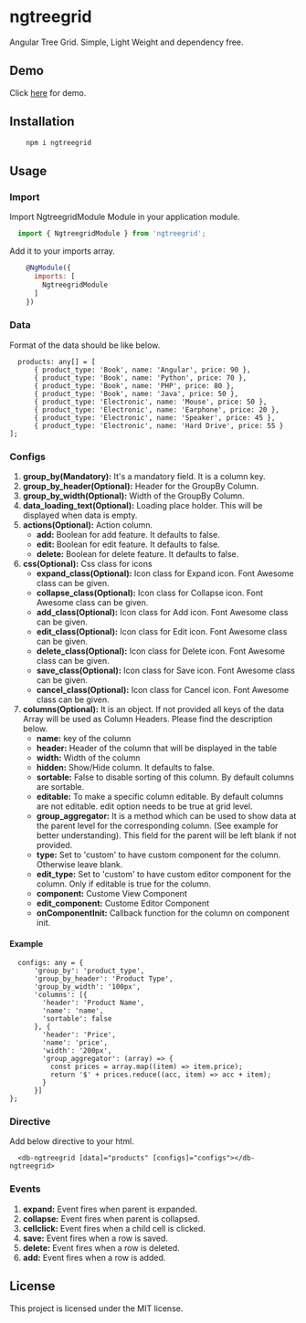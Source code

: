 # ngtreegrid
Angular Tree Grid. Simple, Light Weight and dependency free.

## Demo

Click <a href="https://ng-tree-grid.stackblitz.io/" target="_blank">here</a> for demo.

## Installation

```bash
    npm i ngtreegrid
```

## Usage

### Import
Import NgtreegridModule Module in your application module.

```javascript
  import { NgtreegridModule } from 'ngtreegrid';
```

Add it to your imports array.

```javascript
    @NgModule({
      imports: [
        NgtreegridModule
      ]
    })
```

### Data
Format of the data should be like below.

```
  products: any[] = [
      { product_type: 'Book', name: 'Angular', price: 90 },
      { product_type: 'Book', name: 'Python', price: 70 },
      { product_type: 'Book', name: 'PHP', price: 80 },
      { product_type: 'Book', name: 'Java', price: 50 },
      { product_type: 'Electronic', name: 'Mouse', price: 50 },
      { product_type: 'Electronic', name: 'Earphone', price: 20 },
      { product_type: 'Electronic', name: 'Speaker', price: 45 },
      { product_type: 'Electronic', name: 'Hard Drive', price: 55 }
];
```

### Configs

1. **group_by(Mandatory):** It's a mandatory field. It is a column key.
2. **group_by_header(Optional):** Header for the GroupBy Column.
3. **group_by_width(Optional):** Width of the GroupBy Column.
5. **data_loading_text(Optional):** Loading place holder. This will be displayed when data is empty.
4. **actions(Optional):** Action column.
     * **add:** Boolean for add feature. It defaults to false.
     * **edit:** Boolean for edit feature. It defaults to false.
     * **delete:** Boolean for delete feature. It defaults to false.
5. **css(Optional):** Css class for icons
    * **expand_class(Optional):** Icon class for Expand icon. Font Awesome class can be given.
    * **collapse_class(Optional):** Icon class for Collapse icon. Font Awesome class can be given.
    * **add_class(Optional):** Icon class for Add icon. Font Awesome class can be given.
    * **edit_class(Optional):** Icon class for Edit icon. Font Awesome class can be given.
    * **delete_class(Optional):** Icon class for Delete icon. Font Awesome class can be given.
    * **save_class(Optional):** Icon class for Save icon. Font Awesome class can be given.
    * **cancel_class(Optional):** Icon class for Cancel icon. Font Awesome class can be given.
6. **columns(Optional):** It is an object. If not provided all keys of the data Array will be used as Column Headers. Please find the description below.
    * **name:** key of the column
    * **header:** Header of the column that will be displayed in the table
    * **width:** Width of the column
    * **hidden:** Show/Hide column. It defaults to false.
    * **sortable:** False to disable sorting of this column. By default columns are sortable.
    * **editable:** To make a specific column editable. By default columns are not editable. edit option needs to be true at grid level.
    * **group_aggregator:** It is a method which can be used to show data at the parent level for the corresponding column. (See example for better understanding). This field for the parent will be left blank if not provided.
    * **type:** Set to 'custom' to have custom component for the column. Otherwise leave blank.
    * **edit_type:** Set to 'custom' to have custom editor component for the column. Only if editable is true for the column.
    * **component:** Custome View Component
    * **edit_component:** Custome Editor Component
    * **onComponentInit:** Callback function for the column on component init.

#### Example
```
  configs: any = {      
      'group_by': 'product_type',
      'group_by_header': 'Product Type',
      'group_by_width': '100px',
      'columns': [{
        'header': 'Product Name',
        'name': 'name',
        'sortable': false
      }, {
        'header': 'Price',
        'name': 'price',
        'width': '200px',
        'group_aggregator': (array) => {
          const prices = array.map((item) => item.price);
          return '$' + prices.reduce((acc, item) => acc + item);
        }
      }]
};
```

### Directive
Add below directive to your html.
```
  <db-ngtreegrid [data]="products" [configs]="configs"></db-ngtreegrid>
```
### Events

1. **expand:** Event fires when parent is expanded.
2. **collapse:** Event fires when parent is collapsed.
3. **cellclick:** Event fires when a child cell is clicked.
4. **save:** Event fires when a row is saved.
5. **delete:** Event fires when a row is deleted.
6. **add:** Event fires when a row is added.

## License
This project is licensed under the MIT license.

